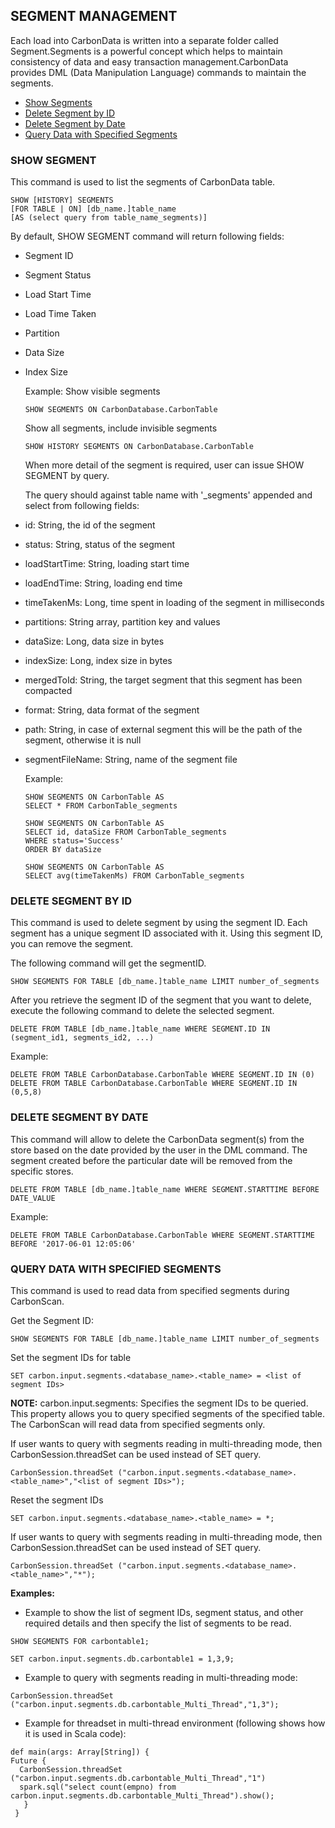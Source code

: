 <!--
    Licensed to the Apache Software Foundation (ASF) under one or more 
    contributor license agreements.  See the NOTICE file distributed with
    this work for additional information regarding copyright ownership. 
    The ASF licenses this file to you under the Apache License, Version 2.0
    (the "License"); you may not use this file except in compliance with 
    the License.  You may obtain a copy of the License at

      http://www.apache.org/licenses/LICENSE-2.0
    
    Unless required by applicable law or agreed to in writing, software 
    distributed under the License is distributed on an "AS IS" BASIS, 
    WITHOUT WARRANTIES OR CONDITIONS OF ANY KIND, either express or implied.
    See the License for the specific language governing permissions and 
    limitations under the License.
-->


## SEGMENT MANAGEMENT

Each load into CarbonData is written into a separate folder called Segment.Segments is a powerful 
concept which helps to maintain consistency of data and easy transaction management.CarbonData provides DML (Data Manipulation Language) commands to maintain the segments.

- [Show Segments](#show-segment)
- [Delete Segment by ID](#delete-segment-by-id)
- [Delete Segment by Date](#delete-segment-by-date)
- [Query Data with Specified Segments](#query-data-with-specified-segments)

### SHOW SEGMENT

  This command is used to list the segments of CarbonData table.

  ```
  SHOW [HISTORY] SEGMENTS
  [FOR TABLE | ON] [db_name.]table_name
  [AS (select query from table_name_segments)]
  ```

  By default, SHOW SEGMENT command will return following fields: 

- Segment ID
- Segment Status
- Load Start Time
- Load Time Taken
- Partition
- Data Size
- Index Size


  Example:
  Show visible segments

  ```
  SHOW SEGMENTS ON CarbonDatabase.CarbonTable
  ```

  Show all segments, include invisible segments
  ```
  SHOW HISTORY SEGMENTS ON CarbonDatabase.CarbonTable
  ```


  When more detail of the segment is required, user can issue SHOW SEGMENT by query.    
    
  The query should against table name with '_segments' appended and select from following fields:
    
- id: String, the id of the segment
- status: String, status of the segment
- loadStartTime: String, loading start time
- loadEndTime: String, loading end time
- timeTakenMs: Long, time spent in loading of the segment in milliseconds
- partitions: String array, partition key and values
- dataSize: Long, data size in bytes
- indexSize: Long, index size in bytes
- mergedToId: String, the target segment that this segment has been compacted
- format: String, data format of the segment
- path: String, in case of external segment this will be the path of the segment, otherwise it is null
- segmentFileName: String, name of the segment file

  Example: 

  ```
  SHOW SEGMENTS ON CarbonTable AS 
  SELECT * FROM CarbonTable_segments
  
  SHOW SEGMENTS ON CarbonTable AS
  SELECT id, dataSize FROM CarbonTable_segments 
  WHERE status='Success' 
  ORDER BY dataSize
  
  SHOW SEGMENTS ON CarbonTable AS
  SELECT avg(timeTakenMs) FROM CarbonTable_segments  
  ```



### DELETE SEGMENT BY ID

  This command is used to delete segment by using the segment ID. Each segment has a unique segment ID associated with it. 
  Using this segment ID, you can remove the segment.

  The following command will get the segmentID.

  ```
  SHOW SEGMENTS FOR TABLE [db_name.]table_name LIMIT number_of_segments
  ```

  After you retrieve the segment ID of the segment that you want to delete, execute the following command to delete the selected segment.

  ```
  DELETE FROM TABLE [db_name.]table_name WHERE SEGMENT.ID IN (segment_id1, segments_id2, ...)
  ```

  Example:

  ```
  DELETE FROM TABLE CarbonDatabase.CarbonTable WHERE SEGMENT.ID IN (0)
  DELETE FROM TABLE CarbonDatabase.CarbonTable WHERE SEGMENT.ID IN (0,5,8)
  ```

### DELETE SEGMENT BY DATE

  This command will allow to delete the CarbonData segment(s) from the store based on the date provided by the user in the DML command. 
  The segment created before the particular date will be removed from the specific stores.

  ```
  DELETE FROM TABLE [db_name.]table_name WHERE SEGMENT.STARTTIME BEFORE DATE_VALUE
  ```

  Example:
  ```
  DELETE FROM TABLE CarbonDatabase.CarbonTable WHERE SEGMENT.STARTTIME BEFORE '2017-06-01 12:05:06' 
  ```

### QUERY DATA WITH SPECIFIED SEGMENTS

  This command is used to read data from specified segments during CarbonScan.

  Get the Segment ID:
  ```
  SHOW SEGMENTS FOR TABLE [db_name.]table_name LIMIT number_of_segments
  ```

  Set the segment IDs for table
  ```
  SET carbon.input.segments.<database_name>.<table_name> = <list of segment IDs>
  ```

  **NOTE:**
  carbon.input.segments: Specifies the segment IDs to be queried. This property allows you to query specified segments of the specified table. The CarbonScan will read data from specified segments only.

  If user wants to query with segments reading in multi-threading mode, then CarbonSession.threadSet can be used instead of SET query.
  ```
  CarbonSession.threadSet ("carbon.input.segments.<database_name>.<table_name>","<list of segment IDs>");
  ```

  Reset the segment IDs
  ```
  SET carbon.input.segments.<database_name>.<table_name> = *;
  ```

  If user wants to query with segments reading in multi-threading mode, then CarbonSession.threadSet can be used instead of SET query. 
  ```
  CarbonSession.threadSet ("carbon.input.segments.<database_name>.<table_name>","*");
  ```

  **Examples:**

  * Example to show the list of segment IDs, segment status, and other required details and then specify the list of segments to be read.

  ```
  SHOW SEGMENTS FOR carbontable1;
  
  SET carbon.input.segments.db.carbontable1 = 1,3,9;
  ```

  * Example to query with segments reading in multi-threading mode:

  ```
  CarbonSession.threadSet ("carbon.input.segments.db.carbontable_Multi_Thread","1,3");
  ```

  * Example for threadset in multi-thread environment (following shows how it is used in Scala code):

  ```
  def main(args: Array[String]) {
  Future {          
    CarbonSession.threadSet ("carbon.input.segments.db.carbontable_Multi_Thread","1")
    spark.sql("select count(empno) from carbon.input.segments.db.carbontable_Multi_Thread").show();
     }
   }
  ```
